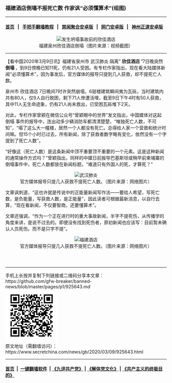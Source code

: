 ### 福建酒店倒塌不报死亡数 作家讽“必须懂算术”(组图)
------------------------

#### [首页](https://github.com/gfw-breaker/banned-news/blob/master/README.md) &nbsp;&nbsp;|&nbsp;&nbsp; [手把手翻墙教程](https://github.com/gfw-breaker/guides/wiki) &nbsp;&nbsp;|&nbsp;&nbsp; [禁闻聚合安卓版](https://github.com/gfw-breaker/bn-android) &nbsp;&nbsp;|&nbsp;&nbsp; [网门安卓版](https://github.com/oGate2/oGate) &nbsp;&nbsp;|&nbsp;&nbsp; [神州正道安卓版](https://github.com/SzzdOgate/update) 



<div class="article_right" style="fone-color:#000">
 <p style="text-align: center;">
  <img alt="发生坍塌事故前的欣佳酒店" src="//img3.secretchina.com/pic/2020/3-8/p2642971a317137737-ss.jpg"/>
  <br>
   福建泉州欣佳酒店倒塌（图片来源：视频截图）
   <span id="hideid" name="hideid" style="color:red;display:none;">
    <span href="https://www.secretchina.com">
    </span>
   </span>
  </br>
 </p>
 <div id="txt-mid1-t21-2017">
  

---


  </div>
 </div>
 <p>
  【看中国2020年3月9日讯】福建省泉州市
  <span href="https://www.secretchina.com/news/gb/tag/武汉肺炎" target="_blank">
   武汉肺炎
  </span>
  隔离“
  <strong>
   欣佳酒店
  </strong>
  ”7日晚突然
  <strong>
   倒塌
  </strong>
  ，到9日傍晚已知11死，仍有21人受困。有专栏作家指出，现在看大陆媒体新闻“必须懂算术”，因为事发后，官方媒体的报导只提到几人获救，却不提死亡人数。
  <span id="hideid" name="hideid" style="color:red;display:none;">
   <span href="https://www.secretchina.com">
   </span>
  </span>
 </p>
 <p>
  泉州市
  <span href="https://www.secretchina.com/news/gb/tag/欣佳酒店" target="_blank">
   欣佳酒店
  </span>
  7日晚间7时许突然崩塌，6层楼建筑瞬间夷为瓦砾，当时建筑内共有80人，仅9人自行脱困，剩下71人惨遭活埋，截至9日下午4时有50人获救，其中11人无生命迹象，仍有21人尚未救出，已受困瓦砾堆下2天。
 </p>
 <p>
  对此，专栏作家曾颖在微信公众号“曾颖眼中的世界”发文指出，中国媒体对这起
  <span href="https://www.secretchina.com/news/gb/tag/倒塌" target="_blank">
   倒塌
  </span>
  事件的报导中，连出动多少辆消防车都清清楚楚，“唯独死亡人数，不可知”，“塌了这么大一幢楼，居然一个人都没有死亡。总得给人家一个营救和统计时间嘛。但15个小时已过去，所有新闻，除了获救者数字略有变化，依然没有一个字提到了死亡人数”。
 </p>
 <p>
  “好像这（死亡人数）是这条新闻中顶不重要顶不重要的一个元素。这是这种新闻的通常操作方式吗？”曾颖指出，同样的中媒日前报导巴基斯坦或稍早前柬埔寨的倒塌事件中，死亡人数都放在新闻标题，“难道只有外国人的死，才算死？”
 </p>
 <p style="text-align: center;">
  <img alt="武汉肺炎" src="//img3.secretchina.com/pic/2020/3-9/p2644031a589547137-ss.jpg" style="height:443px; width:600px"/>
  <br>
   官方媒体报导只提几人获救不提死亡人数。（图片来源：网络图片）
  </br>
 </p>
 <p>
  文章讽刺道，“这也许就是传说中的正能量新闻写作法——要给人希望，写死亡数，是负能量，写获救人数，是正能量”，因此读者可根据最新消息，以自行去算，“现在看新闻，不仅要智商，还要懂算术”。
 </p>
 <p>
  文章还强调，“作为一个正在进行时的重大事故新闻，半字不提死伤，从传播学的角度来讲，是说不过去的。即便没有找到死伤者，原初新闻也应该写：目前暂未确认人员死伤。而不是只字不提”。
 </p>
 <p style="text-align: center;">
  <img alt="福建酒店" src="//img3.secretchina.com/pic/2020/3-9/p2644032a645201301-ss.jpg" style="height:359px; width:600px"/>
  <br>
   官方媒体报导只提几人获救不提死亡人数。（图片来源：网络图片）
   <center>
    <div>
     <div id="txt-mid2-t22-2017" style="display: block;  max-height: 351px;  overflow: hidden;">
      <div id="SC-21xxx">
      </div>
      <ins class="adsbygoogle" data-ad-client="ca-pub-1276641434651360" data-ad-format="auto" data-ad-slot="4301710469" data-full-width-responsive="true" style="display:block">
      </ins>
     </div>
    </div>
   </center>
   <div style="padding-top:12px;">
   </div>
  </br>
 </p>
</div>

<hr/>
手机上长按并复制下列链接或二维码分享本文章：<br/>
https://github.com/gfw-breaker/banned-news/blob/master/pages/p1/925643.md <br/>
<a href='https://github.com/gfw-breaker/banned-news/blob/master/pages/p1/925643.md'><img src='https://github.com/gfw-breaker/banned-news/blob/master/pages/p1/925643.md.png'/></a> <br/>
原文地址（需翻墙访问）：https://www.secretchina.com/news/gb/2020/03/09/925643.html


------------------------
#### [首页](https://github.com/gfw-breaker/banned-news/blob/master/README.md) &nbsp;|&nbsp; [一键翻墙软件](https://github.com/gfw-breaker/nogfw/blob/master/README.md) &nbsp;| [《九评共产党》](https://github.com/gfw-breaker/9ping.md/blob/master/README.md#九评之一评共产党是什么) | [《解体党文化》](https://github.com/gfw-breaker/jtdwh.md/blob/master/README.md) | [《共产主义的终极目的》](https://github.com/gfw-breaker/gczydzjmd.md/blob/master/README.md)


<img src='http://gfw-breaker.win/banned-news/pages/p1/925643.md' width='0px' height='0px'/>